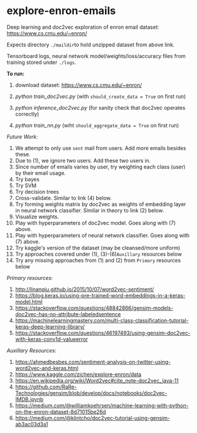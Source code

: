 # explore-enron-emails
Deep learning and doc2vec exploration of enron email dataset: https://www.cs.cmu.edu/~enron/

Expects directory `./maildir`to hold unzipped dataset from above link.

Tensorboard logs, neural network model/weights/loss/accuracy files from training stored under `./logs`.

**To run:**

1) download dataset: https://www.cs.cmu.edu/~enron/

2) *python train_doc2vec.py* (with `should_create_data = True` on first run)

3) *python inference_doc2vec.py* (for sanity check that doc2vec operates correctly)

4) *python train_nn.py* (wiht `should_aggregate_data = True` on first run)

*Future Work:*
1) We attempt to only use `sent` mail from users.  Add more emails besides these.
2) Due to (1), we ignore two users.  Add these two users in.
3) Since number of emails varies by user, try weighting each class (user) by their email usage.
4) Try bayes
5) Try SVM
6) Try decision trees
7) Cross-validate.  Similar to link (4) below.
8) Try forming weights matrix by doc2vec as weights of embedding layer in neural network classifier.  Similar in theory to link (2) below.
9) Visualize weights.
10) Play with hyperparameters of doc2vec model.  Goes along with (7) above.
11) Play with hyperparameters of neural network classifier.  Goes along with (7) above.
12) Try kaggle's version of the dataset (may be cleansed/more uniform)
13) Try approaches covered under (1), (3)-(6)`Auxillary` resources below
14) Try any missing approaches from (1) and (2) from `Primary` resources below

*Primary resources:*
1) http://linanqiu.github.io/2015/10/07/word2vec-sentiment/
2) https://blog.keras.io/using-pre-trained-word-embeddings-in-a-keras-model.html
3) https://stackoverflow.com/questions/48842866/gensim-models-doc2vec-has-no-attribute-labeledsentence
4) https://machinelearningmastery.com/multi-class-classification-tutorial-keras-deep-learning-library/
5) https://stackoverflow.com/questions/46197493/using-gensim-doc2vec-with-keras-conv1d-valueerror

*Auxillary Resources:*
1) https://ahmedbesbes.com/sentiment-analysis-on-twitter-using-word2vec-and-keras.html
2) https://www.kaggle.com/zichen/explore-enron/data
3) https://en.wikipedia.org/wiki/Word2vec#cite_note-doc2vec_java-11
4) https://github.com/RaRe-Technologies/gensim/blob/develop/docs/notebooks/doc2vec-IMDB.ipynb
5) https://medium.com/@williamkoehrsen/machine-learning-with-python-on-the-enron-dataset-8d71015be26d
6) https://medium.com/@klintcho/doc2vec-tutorial-using-gensim-ab3ac03d3a1
